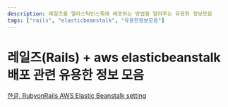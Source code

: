 ```yaml
---
description: 레일즈를 엘라스틱빈스톡에 배포하는 방법을 알려주는 유용한 정보모음
tags: ["rails", "elasticbeanstalk", "유용한정보모음"]
---
```

# 레일즈(Rails) + aws elasticbeanstalk 배포 관련 유용한 정보 모음

[한글, RubyonRails AWS Elastic Beanstalk setting](https://medium.com/ufofactory-org/rubyonrails-aws-elastic-beanstalk-setting-80181ae7b2ea)
